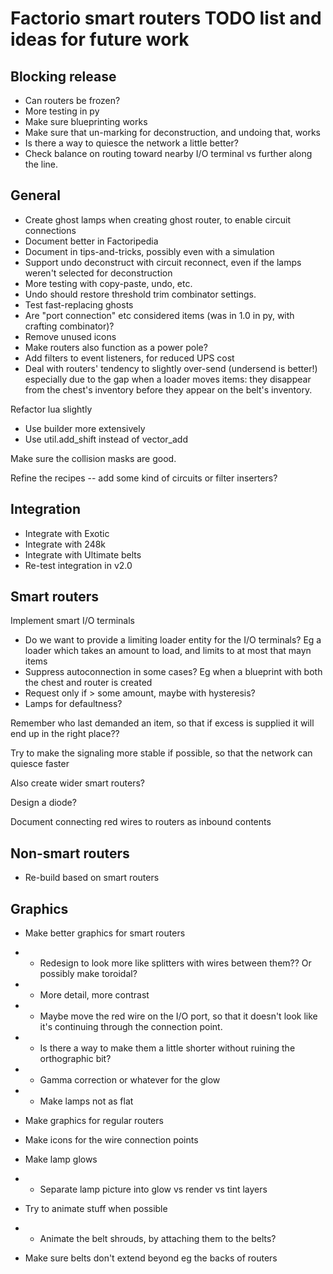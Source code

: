 # Factorio smart routers TODO list and ideas for future work

## Blocking release
* Can routers be frozen?
* More testing in py
* Make sure blueprinting works
* Make sure that un-marking for deconstruction, and undoing that, works
* Is there a way to quiesce the network a little better?
* Check balance on routing toward nearby I/O terminal vs further along the line.

## General
* Create ghost lamps when creating ghost router, to enable circuit connections
* Document better in Factoripedia
* Document in tips-and-tricks, possibly even with a simulation
* Support undo deconstruct with circuit reconnect, even if the lamps weren't selected for deconstruction
* More testing with copy-paste, undo, etc.
* Undo should restore threshold trim combinator settings.
* Test fast-replacing ghosts
* Are "port connection" etc considered items (was in 1.0 in py, with crafting combinator)?
* Remove unused icons
* Make routers also function as a power pole?
* Add filters to event listeners, for reduced UPS cost
* Deal with routers' tendency to slightly over-send (undersend is better!) especially due to the gap when a loader moves items: they disappear from the chest's inventory before they appear on the belt's inventory.

Refactor lua slightly
* Use builder more extensively
* Use util.add_shift instead of vector_add

Make sure the collision masks are good.

Refine the recipes -- add some kind of circuits or filter inserters?

## Integration

* Integrate with Exotic
* Integrate with 248k
* Integrate with Ultimate belts
* Re-test integration in v2.0

## Smart routers

Implement smart I/O terminals
* Do we want to provide a limiting loader entity for the I/O terminals?  Eg a loader which takes an amount to load, and limits to at most that mayn items
* Suppress autoconnection in some cases?  Eg when a blueprint with both the chest and router is created
* Request only if > some amount, maybe with hysteresis?
* Lamps for defaultness?

Remember who last demanded an item, so that if excess is supplied it will end up in the right place??

Try to make the signaling more stable if possible, so that the network can quiesce faster

Also create wider smart routers?

Design a diode?

Document connecting red wires to routers as inbound contents

## Non-smart routers

* Re-build based on smart routers

## Graphics

* Make better graphics for smart routers
* * Redesign to look more like splitters with wires between them??  Or possibly make toroidal?
* * More detail, more contrast
* * Maybe move the red wire on the I/O port, so that it doesn't look like it's continuing through the connection point.
* * Is there a way to make them a little shorter without ruining the orthographic bit?
* * Gamma correction or whatever for the glow
* * Make lamps not as flat

* Make graphics for regular routers
* Make icons for the wire connection points
* Make lamp glows
* * Separate lamp picture into glow vs render vs tint layers

* Try to animate stuff when possible
* * Animate the belt shrouds, by attaching them to the belts?

* Make sure belts don't extend beyond eg the backs of routers
